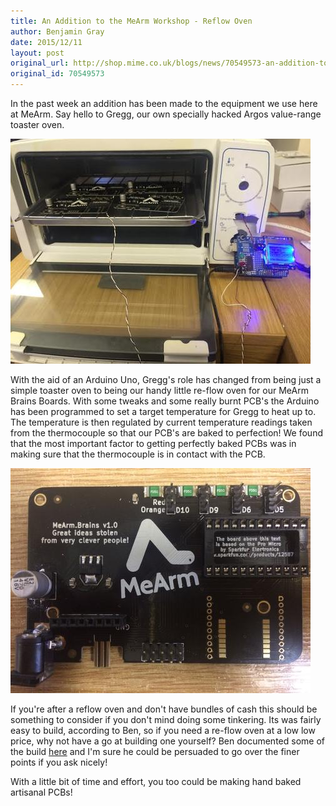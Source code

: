 ```yaml
---
title: An Addition to the MeArm Workshop - Reflow Oven
author: Benjamin Gray
date: 2015/12/11
layout: post
original_url: http://shop.mime.co.uk/blogs/news/70549573-an-addition-to-the-mearm-workshop-reflow-oven
original_id: 70549573
---
```


In the past week an addition has been made to the equipment we use here at MeArm. Say hello to Gregg, our own specially hacked Argos value-range toaster oven.

![](/assets/blog/2015-12-11-an-addition-to-the-mearm-workshop-reflow-oven/f64800e7-42de-42c3-8d72-8492d7cc3dd9_large.jpg)

With the aid of an Arduino Uno, Gregg's role has changed from being just a simple toaster oven to being our handy little re-flow oven for our MeArm Brains Boards. With some tweaks and some really burnt PCB's the Arduino has been programmed to set a target temperature for Gregg to heat up to. The temperature is then regulated by current temperature readings taken from the thermocouple so that our PCB's are baked to perfection! We found that the most important factor to getting perfectly baked PCBs was in making sure that the thermocouple is in contact with the PCB. 

![](/assets/blog/2015-12-11-an-addition-to-the-mearm-workshop-reflow-oven/IMG_0644_large.JPG)

If you're after a reflow oven and don't have bundles of cash this should be something to consider if you don't mind doing some tinkering. Its was fairly easy to build, according to Ben, so if you need a re-flow oven at a low low price, why not have a go at building one yourself? Ben documented some of the build [here](http://forums.phenoptix.com/viewtopic.php?t=691) and I'm sure he could be persuaded to go over the finer points if you ask nicely!

With a little bit of time and effort, you too could be making hand baked artisanal PCBs!


